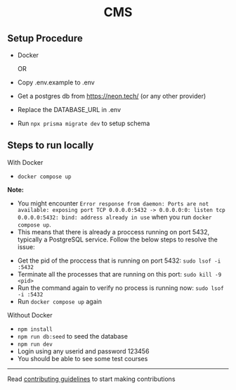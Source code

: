 <h1 align='center'>CMS</h1>

## Setup Procedure

* Docker

    OR

* Copy .env.example to .env
* Get a postgres db from https://neon.tech/ (or any other provider)
* Replace the DATABASE_URL in .env
* Run ```npx prisma migrate dev``` to setup schema
## Steps to run locally
With Docker

* ```docker compose up```

**Note:** 

* You might encounter `Error response from daemon: Ports are not available: exposing port TCP 0.0.0.0:5432 -> 0.0.0.0:0: listen tcp 0.0.0.0:5432: bind: address already in use` when you run  ```docker compose up```. 
* This means that there is already a proccess running on port 5432, typically a PostgreSQL service. Follow the below steps to resolve the issue: 
- Get the pid of the proccess that is running on port 5432: ```sudo lsof -i :5432```
- Terminate all the processes that are running on this port: ```sudo kill -9 <pid>```
- Run the command again to verify no process is running now: ```sudo lsof -i :5432```
- Run ```docker compose up``` again


Without Docker
* ```npm install```
* ```npm run db:seed``` to seed the database
* ```npm run dev```
* Login using any userid and password 123456
* You should be able to see some test courses

---

Read [contributing guidelines](./CONTRIBUTING.md) to start making contributions
